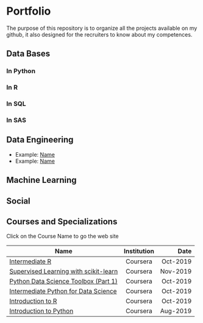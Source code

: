 # Portfolio
The purpose of this repository is to organize all the projects available on my github, it also designed for the recruiters to know about my competences.

## Data Bases

### In Python
### In R
### In SQL
### In SAS

## Data Engineering
- Example: [Name](Url)
- Example: [Name](Url)


## Machine Learning

## Social

## Courses and Specializations
Click on the Course Name to go the web site


| Name  | Institution | Date |
| ----- |:-----------:| ----:|
| [Intermediate R](https://www.datacamp.com/statement-of-accomplishment/course/8a3d820b3128849e0abbdb358816152cdb3e5ffc) | Coursera | Oct-2019 |
| [Supervised Learning with scikit-learn](https://www.datacamp.com/statement-of-accomplishment/course/2a30e9bc0ca4128f4bf18e0b1a9e68a891d5ac1f) | Coursera | Nov-2019 |
| [Python Data Science Toolbox (Part 1)](https://www.datacamp.com/statement-of-accomplishment/course/dee66bfc9415e62173cd529819a0856e81f860d6) | Coursera | Oct-2019 |
| [Intermediate Python for Data Science](https://www.datacamp.com/statement-of-accomplishment/course/8898d7ba5544417c746b1284ba19e63b3034be1a) | Coursera | Oct-2019 |
| [Introduction to R](https://www.datacamp.com/statement-of-accomplishment/course/4a101ab3d24e4e8bbda1cde16b22854fd51cd8e5) | Coursera | Oct-2019 |
| [Introduction to Python](https://www.datacamp.com/statement-of-accomplishment/course/9f334b6f33c9d27608e01e27a477dc73729e0c0b) | Coursera | Aug-2019 |

